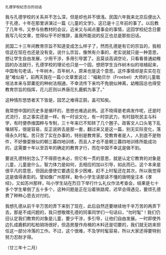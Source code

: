     孔德学校纪念日的旧话 

   我与孔德学校的关系并不怎么深，但是却也并不很浅。民国六年我来北京后便出入于孔德，十年在那里讲演过一篇《儿童的文学》，这已是十三年前的事了。以后教了几年书，又参与些教材的会议，近来又与闻点董事会的事情，这回学校纪念日要我写几句文章，觉得似乎不好推辞，虽我所能说的反正也总是那些旧话。

   民国二十三年间教育宗旨不知道变成怎么样子了，然而孔德是有它的宗旨的，我相信这在现在也还是没有变。说什么宗旨，像煞有介事的，老实说就只是一种意思，想让学生自由发展，少用干涉，多用引导罢了。且莫谈高调空论，只看看普通幼稚园的办法就行，孔德学校的理论也只是一个园，想把学生当作树木似的培植起来，中国有句老话，十年树木，百年树人，原来也是这个意思。这件事情却是实实在在是“难似易”。前两天我在一篇小文章里说过：“福勒贝尔（Froebel）大师的儿童栽培法本来与郭橐驼的种树法相通，不幸流传下来均不免貌似神离，幼稚园总也得受教育宗旨的指挥，花儿匠则以养唐花扎鹿鹤为事了。”

   这种情形悠悠者天下皆是，园艺之难得正鹄，盖可知矣。

   我常想中国的历史多是循环的，思想也难逃此例。这不晓得是老病发作呢，还是时式流行，总之事实还是一样。有一时谈文化，有一时崇武力，有时鼓吹民主与科学，有时便恭维国粹与专制，三十年来已不知转了几个圈子。政客文人口头笔下乱嚷胡写，很是容易，反正说转去是那一套，翻过来又是这一篇，别无实际变化，落得永久时髦。苦只苦了实在办事的，特别是教育家。受教育者是人，人到底不是物件，不好像耍猴似的朝三暮四地训练，而且人才也不是朝三暮四地训练所能成功的，这需要十年以至百年的确定的教育才行，而在中国不幸这是做不到。

   要说孔德特别怎么了不得原也未必，但它有一贯的意思，就是认定它教育的对象是儿童，儿童是什么，智力体力是如何，去相应的加以引导，如此而已。这个本来是很平凡的意思，但因此便使它要遇见多少困难，赶不上时髦还在其次，所以我觉得这是值得表彰的。譬如像广州那样，勒令小学生读那读不懂的唐明皇注本《孝经》，又如苏州那样，叫小学生站在烈日下举行什么礼仪作法考查会，结果是七十多个学生晕倒了五十多个，这种问题是正在沿着铁路爬，迟早会得遇见，要烦孔德费了种种心思去对付的。

   我想孔德从前千辛万苦的弄下来到了现在，此后自然还要继续地千辛万苦的再弄下去，那是不成问题的，我只想敬赠孔德的同事同学们一句话曰，“勿时髦”！我们仍旧认定我们教育的对象是儿童，要少干涉，多引导，让他们自由发展。一时即使外边扎成鹿鹤的松柏销场很好，但造房屋作舟楫的木料还是切要的，我们就无妨来担任这一部分冷落的工作。不过，这个很难，不及学时髦容易，所以大家还得要特别努力忍耐才得。

   （廿三年十二月）

